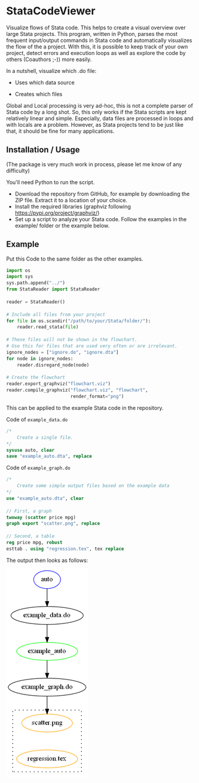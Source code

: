 # StataCodeViewer

Visualize flows of Stata code. This helps to create a visual overview over large Stata projects. This program, written in Python, parses the most frequent input/output commands in Stata code and automatically visualizes the flow of the a project. With this, it is possible to keep track of your own project, detect errors and execution loops as well as explore the code by others (Coauthors ;-)) more easily.

In a nutshell, visualize which .do file:

* Uses which data source

* Creates which files

Global and Local processing is very ad-hoc, this is not a complete parser of Stata code by a long shot. So, this only works if the Stata scripts are kept relatively linear and simple. Especially, data files are processed in loops and with locals are a problem. However, as Stata projects tend to be just like that, it should be fine for many applications.

## Installation / Usage

(The package is very much work in process, please let me know of any difficulty)

You'll need Python to run the script.

* Download the repository from GitHub, for example by downloading the ZIP file. Extract it to a location of your choice.
* Install the required libraries (graphviz following https://pypi.org/project/graphviz/)
* Set up a script to analyze your Stata code. Follow the examples in the example/ folder or the example below.

## Example

Put this Code to the same folder as the other examples.

```python
import os
import sys
sys.path.append("../")
from StataReader import StataReader

reader = StataReader()

# Include all files from your project
for file in os.scandir("/path/to/your/Stata/folder/"):
    reader.read_stata(file)

# These files will not be shown in the flowchart.
# Use this for files that are used very often or are irrelevant.
ignore_nodes = ["ignore.do", "ignore.dta"]
for node in ignore_nodes:
    reader.disregard_node(node)

# Create the flowchart
reader.export_graphviz("flowchart.viz")
reader.compile_graphviz("flowchart.viz", "flowchart",
                        render_format="png")
```


This can be applied to the example Stata code in the repository.

Code of `example_data.do`
```stata
/*
	Create a single file.
*/
sysuse auto, clear
save "example_auto.dta", replace
```

Code of `example_graph.do`
```stata
/*
	Create some simple output files based on the example data
*/
use "example_auto.dta", clear

// First, a graph
twoway (scatter price mpg)
graph export "scatter.png", replace

// Second, a table
reg price mpg, robust
esttab . using "regression.tex", tex replace
```

The output then looks as follows:

![Default Flowchart Output](https://github.com/felixpoege/StataCodeViewer/blob/master/examples/flowchart.png)
